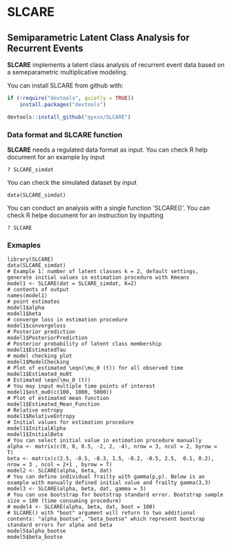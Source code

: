 # SLCARE

## Semiparametric Latent Class Analysis for Recurrent Events

**SLCARE** implements a latent class analysis of recurrent event data based on a semeparametric multiplicative modeling.

You can install SLCARE from github with:

```R
if (!require("devtools", quietly = TRUE))
    install.packages("devtools")

devtools::install_github("qyxxx/SLCARE")
```

### Data format and SLCARE function

**SLCARE**  needs a regulated data format as input. You can check R help document for an example by input

```{r}
? SLCARE_simdat
```

You can check the simulated dataset by input

```{r}
data(SLCARE_simdat)
```

You can conduct an analysis with a single function 'SLCARE()'. You can check R helpe document for an instruction by inputting

```{r}
? SLCARE
```

### Exmaples

```{r}
library(SLCARE)
data(SLCARE_simdat)
# Example 1: number of latent classes k = 2, default settings, generate initial values in estimation procedure with Kmeans
model1 <- SLCARE(dat = SLCARE_simdat, K=2)
# contents of output
names(model1)
# point estimates
model1$alpha
model1$beta
# converge loss in estimation procedure
model1$convergeloss
# Posterior prediction
model1$PosteriorPrediction
# Posterior probability of latent class membership
model1$EstimatedTau
# model checking plot
model1$ModelChecking
# Plot of estimated \eqn(\mu_0 (t)) for all observed time
model1$Estimated_mu0t
# Estimated \eqn(\mu_0 (t))
# You may input multiple time points of interest
model1$est_mu0(c(100, 1000, 5000))
# Plot of estimated mean function
model1$Estimated_Mean_Function
# Relative entropy
model1$RelativeEntropy
# Initial values for estimation procedure
model1$InitialAlpha
model1$InitialBeta
# You can select initial value in estimation procedure manually
alpha <- matrix(c(0, 0, 0.5, -2, 2, -4), nrow = 3, ncol = 2, byrow = T)
beta <- matrix(c(2.5, -0.5, -0.3, 1.5, -0.2, -0.5, 2.5,  0.1, 0.2), nrow = 3 , ncol = 2+1 , byrow = T)
model2 <- SLCARE(alpha, beta, dat)
# You can define individual frailty with gamma(p,p). Below is an example with manually defined initial value and frailty gamma(3,3)
model3 <- SLCARE(alpha, beta, dat, gamma = 3)
# You can use bootstrap for bootstrap standard error. Bootstrap sample size = 100 (time consuming procedure)
# model4 <- SLCARE(alpha, beta, dat, boot = 100)
# SLCARE() with "boot" argument will return to two additional contents: "alpha_bootse", "beta_bootse" which represent bootsrap standard errors for alpha and beta
model5$alpha_bootse
model5$beta_bootse
```

